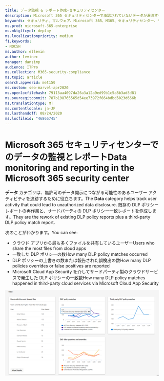 ```yaml
---
title: データ監視 & レポート作成-セキュリティセンター
description: Microsoft 365 セキュリティセンターで承認されていないデータが漏洩する可能性があるユーザーアクティビティを追跡する方法について説明します。
keywords: セキュリティ、マルウェア、Microsoft 365、M365、セキュリティセンター、モニター、レポート、データ
ms.prod: microsoft-365-enterprise
ms.mktglfcycl: deploy
ms.localizationpriority: medium
f1.keywords:
- NOCSH
ms.author: ellevin
author: levinec
manager: dansimp
audience: ITPro
ms.collection: M365-security-compliance
ms.topic: article
search.appverid: met150
ms.custom: seo-marvel-apr2020
ms.openlocfilehash: 79113aa4097da26a3a12a9ed99b1c5a8b3ad3d81
ms.sourcegitcommit: 787b198765565d54ee73972f664bdbd5023d666b
ms.translationtype: MT
ms.contentlocale: ja-JP
ms.lasthandoff: 08/24/2020
ms.locfileid: "46866745"
---
```

# <a name="data-monitoring-and-reporting-in-the-microsoft-365-security-center"></a><span data-ttu-id="10392-104">Microsoft 365 セキュリティセンターでのデータの監視とレポート</span><span class="sxs-lookup"><span data-stu-id="10392-104">Data monitoring and reporting in the Microsoft 365 security center</span></span>

<span data-ttu-id="10392-105">**データ** カテゴリは、無許可のデータ開示につながる可能性のあるユーザー アクティビティを追跡するために役立ちます。</span><span class="sxs-lookup"><span data-stu-id="10392-105">The **Data** category helps track user activity that could lead to unauthorized data disclosure.</span></span> <span data-ttu-id="10392-106">既存の DLP ポリシーレポートの再作業と、サードパーティの DLP ポリシー一致レポートを作成します。</span><span class="sxs-lookup"><span data-stu-id="10392-106">They are the rework of existing DLP policy reports plus a third-party DLP policy match report.</span></span>

<span data-ttu-id="10392-107">次のことがわかります。</span><span class="sxs-lookup"><span data-stu-id="10392-107">You can see:</span></span>

- <span data-ttu-id="10392-108">クラウド アプリから最も多くファイルを共有しているユーザー</span><span class="sxs-lookup"><span data-stu-id="10392-108">Users who share the most files from cloud apps</span></span>
- <span data-ttu-id="10392-109">一致した DLP ポリシーの数</span><span class="sxs-lookup"><span data-stu-id="10392-109">How many DLP policy matches occurred</span></span>
- <span data-ttu-id="10392-110">DLP ポリシーの上書きの数または報告された誤検出の数</span><span class="sxs-lookup"><span data-stu-id="10392-110">How many DLP policies overrides or false positives are reported</span></span>
- <span data-ttu-id="10392-111">Microsoft Cloud App Security を介してサードパーティ製のクラウドサービスで発生した DLP ポリシーの一致数</span><span class="sxs-lookup"><span data-stu-id="10392-111">How many DLP policy matches happened in third-party cloud services via Microsoft Cloud App Security</span></span>

![レポートページのデータカテゴリ](../../media/data.png)
